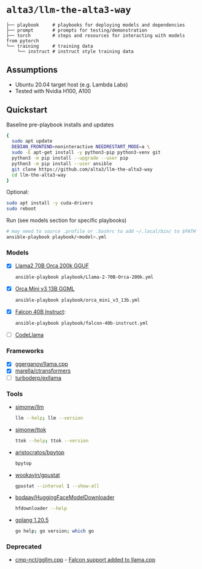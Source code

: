 # `alta3/llm-the-alta3-way`

```
├── playbook     # playbooks for deploying models and dependencies
├── prompt       # prompts for testing/demonstration
├── torch        # steps and resources for interacting with models from pytorch 
└── training     # training data
    └── instruct # instruct style training data
```

## Assumptions

- Ubuntu 20.04 target host (e.g. Lambda Labs)
- Tested with Nvidia H100, A100

## Quickstart

Baseline pre-playbook installs and updates

```bash
{
  sudo apt update 
  DEBIAN_FRONTEND=noninteractive NEEDRESTART_MODE=a \
  sudo -E apt-get install -y python3-pip python3-venv git
  python3 -m pip install --upgrade --user pip
  python3 -m pip install --user ansible
  git clone https://github.com/alta3/llm-the-alta3-way
  cd llm-the-alta3-way
}
```

Optional:

```bash
sudo apt install -y cuda-drivers
sudo reboot
```

Run (see models section for specific playbooks)

```bash
# may need to source .profile or .bashrc to add ~/.local/bin/ to $PATH
ansible-playbook playbook/<model>.yml
```

### Models

- [x] [Llama2 70B Orca 200k GGUF](https://huggingface.co/TheBloke/Llama-2-70B-Orca-200k-GGUF)
   ```bash
   ansible-playbook playbook/Llama-2-70B-Orca-200k.yml
   ```

- [x] [Orca Mini v3 13B GGML](https://huggingface.co/TheBloke/orca_mini_v3_13b-GGML)
   ```bash
   ansible-playbook playbook/orca_mini_v3_13b.yml
   ```

- [x] [Falcon 40B Instruct](https://huggingface.co/tiiuae/falcon-40b-instruct): 
   ```bash
   ansible-playbook playbook/falcon-40b-instruct.yml
   ```

- [ ] [CodeLlama](https://github.com/facebookresearch/codellama)


### Frameworks

- [x] [ggerganov/llama.cpp](https://github.com/ggerganov/llama.cpp)
- [x] [marella/ctransformers](https://github.com/marella/ctransformers)
- [ ] [turboderp/exllama](https://github.com/turboderp/exllama)

### Tools

- [simonw/llm](https://github.com/simonw/llm) 
   ```bash
   llm --help; llm --version
   ```
- [simonw/ttok](https://github.com/simonw/ttok) 
   ```bash
   ttok --help; ttok --version
   ```
- [aristocratos/bpytop](https://github.com/aristocratos/bpytop)
   ```bash
   bpytop
   ```
- [wookayin/gpustat](https://github.com/wookayin/gpustat)
   ```bash
   gpustat --interval 1 --show-all
   ```
- [bodaay/HuggingFaceModelDownloader](https://github.com/bodaay/HuggingFaceModelDownloader)
   ```bash
   hfdownloader --help
   ```
- [golang 1.20.5](https://go.dev/)
   ```bash
   go help; go version; which go
   ```


### Deprecated

- [cmp-nct/ggllm.cpp](https://github.com/cmp-nct/ggllm.cpp) - [Falcon support added to llama.cpp](https://github.com/ggerganov/llama.cpp/issues/1602)
